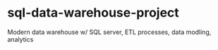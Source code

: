# sql-data-warehouse-project
Modern data warehouse w/ SQL server, ETL processes, data modling, analytics
